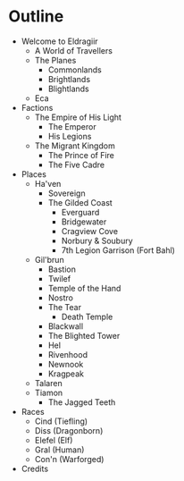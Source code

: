 # Outline

- Welcome to Eldragiir
  - A World of Travellers
  - The Planes
    - Commonlands
    - Brightlands
    - Blightlands
  - Eca
- Factions
  - The Empire of His Light
    - The Emperor
    - His Legions
  - The Migrant Kingdom
    - The Prince of Fire
    - The Five Cadre
- Places
  - Ha'ven
    - Sovereign
    - The Gilded Coast
      - Everguard
      - Bridgewater
      - Cragview Cove
      - Norbury & Soubury
      - 7th Legion Garrison (Fort Bahl)
  - Gil'brun
    - Bastion
    - Twilef
    - Temple of the Hand
    - Nostro
    - The Tear
      - Death Temple
    - Blackwall
    - The Blighted Tower
    - Hel
    - Rivenhood
    - Newnook
    - Kragpeak
  - Talaren
  - Tiamon
    - The Jagged Teeth
- Races
  - Cind (Tiefling)
  - Diss (Dragonborn)
  - Elefel (Elf)
  - Gral (Human)
  - Con'n (Warforged)
- Credits
